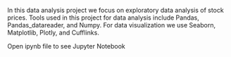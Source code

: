 In this data analysis project we focus on exploratory data analysis of stock prices. Tools used in this project for data analysis include Pandas, Pandas_datareader, and Numpy. For data visualization we use Seaborn, Matplotlib, Plotly, and Cufflinks.

Open ipynb file to see Jupyter Notebook
